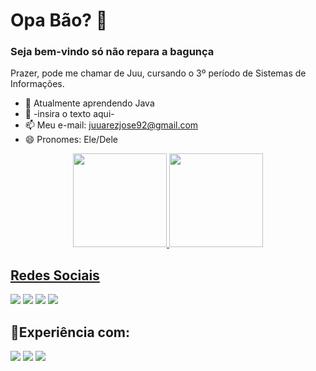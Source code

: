 # Opa Bão? 👋
### Seja bem-vindo só não repara a bagunça

Prazer, pode me chamar de Juu, cursando o 3º período de Sistemas de Informações.

- 🔭 Atualmente aprendendo Java
- 🤔 -insira o texto aqui-
- 📫 Meu e-mail: juuarezjose92@gmail.com
- 😄 Pronomes: Ele/Dele

<div align="center">
  <a href="https://github.com/Juudoido">
  <img height="150em" src="https://github-readme-stats.vercel.app/api?username=Juudoido&show_icons=true&theme=nord&include_all_commits=true&count_private=true"/>
  <img height="150em" src="https://github-readme-stats.vercel.app/api/top-langs/?username=Juudoido&langs_count=7&theme=nord"/>
</div>

<div>
<h2>Redes Sociais</h2> 
  <a href="https://www.twitch.tv/juudoido" target="_blank"><img src="https://img.shields.io/badge/Twitch-9146FF?style=for-the-badge&logo=twitch&logoColor=white" target="_blank"></a>
  <a href="https://www.instagram.com/juarezj.junior/" target="_blank"><img src="https://img.shields.io/badge/-Instagram-%23E4405F?style=for-the-badge&logo=instagram&logoColor=white" target="_blank"></a>
 <a href="https://discord.gg/f3xGM6ZkMv" target="_blank"><img src="https://img.shields.io/badge/Discord-7289DA?style=for-the-badge&logo=discord&logoColor=white" target="_blank"></a>
  <a href="https://twitter.com/juudoidin" target="_blank"><img src="https://img.shields.io/badge/Twitter-1DA1F2?style=for-the-badge&logo=twitter&logoColor=white" target="_blank"></a> 
</div>

###

<div>
<h2>🔋Experiência com:</h2>
<img src="https://img.shields.io/badge/Python-14354C?style=for-the-badge&logo=python&logoColor=white">
<img src="https://img.shields.io/badge/CSS3-1572B6?style=for-the-badge&logo=css3&logoColor=white">
<img src="https://img.shields.io/badge/Java-ED8B00?style=for-the-badge&logo=java&logoColor=white">
</div>
